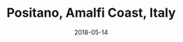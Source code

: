---
title: Positano, Amalfi Coast, Italy
date: 2018-05-14
countries:
  - Italy
resources:
  - src: feature.jpg
    params: 
      weight: 0
  - src: DSCF8542.jpg
    params: 
      weight: 1
  - src: DSCF8652.jpg
    params: 
      weight: 2
  - src: DSCF8655.jpg
    params: 
      weight: 3
  - src: DSCF8670.jpg
    params: 
      weight: 4
  - src: DSCF8679.jpg
    params: 
      weight: 5
  - src: DSCF8681.jpg
    params: 
      weight: 6
  - src: DSCF8689.jpg
    params: 
      weight: 7
  - src: DSCF8690.jpg
    params: 
      weight: 8
  - src: DSCF8695.jpg
    params: 
      weight: 9
  - src: DSCF8698.jpg
    params: 
      weight: 10
  - src: DSCF8409.jpg
    params: 
      weight: 11
  - src: DSCF8524.jpg
    params: 
      weight: 12
  - src: DSCF8527.jpg
    params: 
      weight: 13
---